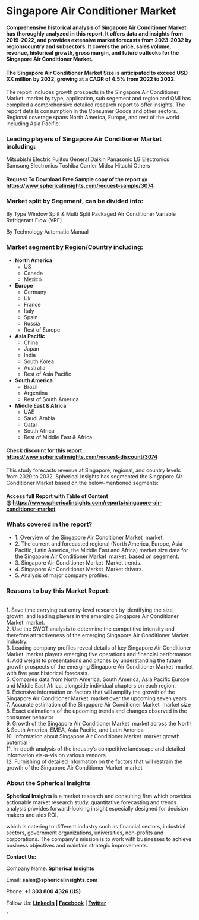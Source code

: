<h1 class="news-post-title">Singapore Air Conditioner Market</h1>
<p><strong>Comprehensive historical analysis of Singapore Air Conditioner Market&nbsp; has thoroughly analyzed in this report. It offers data and insights from 2019-2022, and provides extensive market forecasts from 2023-2032 by region/country and subsectors. It covers the price, sales volume, revenue, historical growth, gross margin, and future outlooks for the Singapore Air Conditioner Market.</strong></p>
<h4><strong>The Singapore Air Conditioner Market Size is anticipated to exceed USD XX million by 2032, growing at a CAGR of 4.5% from 2022 to 2032. </strong></h4>
<p>The report includes growth prospects in the Singapore Air Conditioner Market&nbsp; market by type, application, sub segement and region and QMI has compiled a comprehensive detailed research report to offer insights. The report details consumption in the Consumer Goods and other sectors. Regional coverage spans North America, Europe, and rest of the world including Asia Pacific.</p>
<h3><strong>Leading players of Singapore Air Conditioner Market&nbsp; including:</strong></h3>
<p>Mitsubishi Electric Fujitsu General Daikin Panasonic LG Electronics Samsung Electronics Toshiba Carrier Midea Hitachi Others</p>
<h4>Request To Download Free Sample copy of the report  @ <a href="https://www.sphericalinsights.com/request-sample/3074">https://www.sphericalinsights.com/request-sample/3074</a></h4>
<h3><strong>Market split by Segement, can be divided into:</strong></h3>
<p>By Type Window Split &amp; Multi Split Packaged Air Conditioner Variable Refrigerant Flow (VRF)</p>
<p>By Technology Automatic Manual</p>
<h3><strong>Market segment by Region/Country including:</strong></h3>
<ul>
<li><strong>North America</strong>
<ul>
<li>US</li>
<li>Canada</li>
<li>Mexico</li>
</ul>
</li>
<li><strong>Europe</strong>
<ul>
<li>Germany</li>
<li>Uk</li>
<li>France</li>
<li>Italy</li>
<li>Spain</li>
<li>Russia</li>
<li>Rest of Europe</li>
</ul>
</li>
<li><strong>Asia Pacific</strong>
<ul>
<li>China</li>
<li>Japan</li>
<li>India</li>
<li>South Korea</li>
<li>Australia</li>
<li>Rest of Asia Pacific</li>
</ul>
</li>
<li><strong>South America</strong>
<ul>
<li>Brazil</li>
<li>Argentina</li>
<li>Rest of South America</li>
</ul>
</li>
<li><strong>Middle East &amp; Africa</strong>
<ul>
<li>UAE</li>
<li>Saudi Arabia</li>
<li>Qatar</li>
<li>South Africa</li>
<li>Rest of Middle East &amp; Africa</li>
</ul>
</li>
</ul>
<h4>Check discount for this report: <a href="https://www.sphericalinsights.com/request-discount/3074">https://www.sphericalinsights.com/request-discount/3074</a></h4>
<p>This study forecasts revenue at Singapore, regional, and country levels from 2020 to 2032. Spherical Insights has segmented the Singapore Air Conditioner Market based on the below-mentioned segments:</p>
<h4>Access full Report with Table of Content @&nbsp;<a href="https://www.sphericalinsights.com/reports/singapore-air-conditioner-market">https://www.sphericalinsights.com/reports/singapore-air-conditioner-market</a>&nbsp;</h4>
<h3><strong>Whats covered in the report?</strong></h3>
<ul>
<li>1. Overview of the Singapore Air Conditioner Market&nbsp; market.</li>
<li>2. The current and forecasted regional (North America, Europe, Asia-Pacific, Latin America, the Middle East and Africa) market size data for the Singapore Air Conditioner Market&nbsp; market, based on segement.</li>
<li>3. Singapore Air Conditioner Market&nbsp; Market trends.</li>
<li>4. Singapore Air Conditioner Market&nbsp; Market drivers.</li>
<li>5. Analysis of major company profiles.</li>
</ul>
<h3><strong>Reasons to buy this Market Report:</strong></h3>
<p><br /> 1. Save time carrying out entry-level research by identifying the size, growth, and leading players in the emerging Singapore Air Conditioner Market&nbsp; market.<br /> 2. Use the SWOT analysis to determine the competitive intensity and therefore attractiveness of the emerging Singapore Air Conditioner Market&nbsp; Industry.<br /> 3. Leading company profiles reveal details of key Singapore Air Conditioner Market&nbsp; market players emerging five operations and financial performance.<br /> 4. Add weight to presentations and pitches by understanding the future growth prospects of the emerging Singapore Air Conditioner Market&nbsp; market with five year historical forecasts.<br /> 5. Compares data from North America, South America, Asia Pacific Europe and Middle East Africa, alongside individual chapters on each region.<br /> 6. Extensive information on factors that will amplify the growth of the Singapore Air Conditioner Market&nbsp; market over the upcoming seven years<br /> 7. Accurate estimation of the Singapore Air Conditioner Market&nbsp; market size <br /> 8. Exact estimations of the upcoming trends and changes observed in the consumer behavior <br /> 9. Growth of the Singapore Air Conditioner Market&nbsp; market across the North &amp; South America, EMEA, Asia Pacific, and Latin America<br /> 10. Information about Singapore Air Conditioner Market&nbsp; market growth potential<br /> 11. In-depth analysis of the industry&rsquo;s competitive landscape and detailed information vis-a-vis on various vendors<br /> 12. Furnishing of detailed information on the factors that will restrain the growth of the Singapore Air Conditioner Market&nbsp; market</p>
<h3><strong>About the Spherical Insights</strong></h3>
<p><strong>Spherical Insights</strong> is a market research and consulting firm which provides actionable market research study, quantitative forecasting and trends analysis provides forward-looking insight especially designed for decision makers and aids ROI.</p>
<p>which is catering to different industry such as financial sectors, industrial sectors, government organizations, universities, non-profits and corporations. The company's mission is to work with businesses to achieve business objectives and maintain strategic improvements.</p>
<p><strong>Contact Us:</strong></p>
<p>Company Name: <strong>Spherical Insights</strong></p>
<p>Email: <strong>sales@sphericalinsights.com</strong></p>
<p>Phone: <strong>+1 303 800 4326 (US)</strong></p>
<p>Follow Us: <strong><a href="https://www.linkedin.com/company/spherical-insight/"><u>LinkedIn</u></a> | <a href="https://www.facebook.com/sphericalinsights22"><u>Facebook</u></a> | <a href="https://twitter.com/SInsights_US"><u>Twitter</u></a></strong></p>
<p>"</p>
